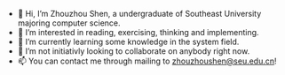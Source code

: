 - 👋 Hi, I’m Zhouzhou Shen, a undergraduate of Southeast University majoring computer science.
- 👀 I’m interested in reading, exercising, thinking and implementing.
- 🌱 I’m currently learning some knowledge in the system field.
- 💞️ I’m not initiativly looking to collaborate on anybody right now. 
- 📫 You can contact me through mailing to zhouzhoushen@seu.edu.cn!

<!---
zhouzhoushen/zhouzhoushen is a ✨ special ✨ repository because its `README.md` (this file) appears on your GitHub profile.
You can click the Preview link to take a look at your changes.
--->
